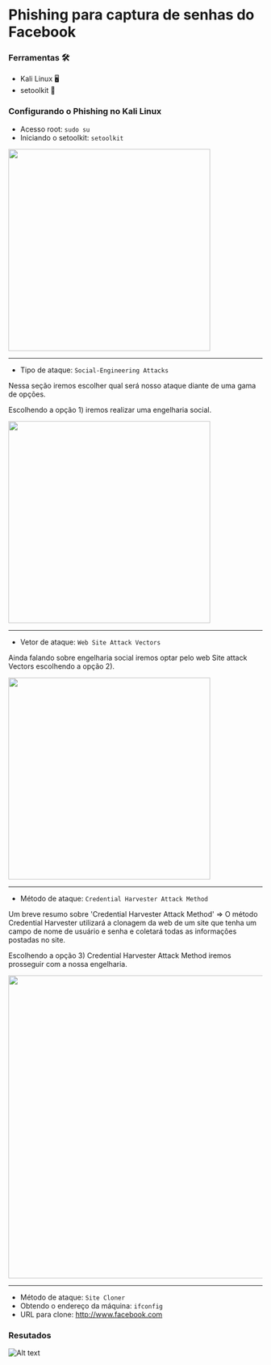 # Phishing para captura de senhas do Facebook

### Ferramentas  :hammer_and_wrench:

- Kali Linux :desktop_computer:
- setoolkit :space_invader:

### Configurando o Phishing no Kali Linux 

- Acesso root: ``` sudo su ```
- Iniciando o setoolkit: ``` setoolkit ```

<img src="https://github.com/user-attachments/assets/ef58b643-d95c-43e4-8f1a-4ffb9a1d4ec4" width="400"/>
<hr style="border: none; border-top: 0,05px solid #ccc;" />

- Tipo de ataque: ``` Social-Engineering Attacks ```

Nessa seção iremos escolher qual será nosso ataque diante de uma gama de opções.

Escolhendo a opção 1) iremos realizar uma engelharia social.
  
<img src="https://github.com/user-attachments/assets/60e3ea64-7b3a-48d2-a971-535d15a6eae5" width="400"/>

***
 
- Vetor de ataque: ``` Web Site Attack Vectors ```
  
Ainda falando sobre engelharia social iremos optar pelo web Site attack Vectors escolhendo a opção 2).
  
<img src="https://github.com/user-attachments/assets/60797a8d-819a-48a1-b9f2-7919287fd716" width="400"/>

  ---
  
- Método de ataque: ```Credential Harvester Attack Method ```
  
Um breve resumo sobre 'Credential Harvester Attack Method' => O método Credential Harvester utilizará a clonagem da web de um site que tenha um campo de nome de usuário e senha e coletará todas as informações postadas no site.

Escolhendo a opção 3) Credential Harvester Attack Method iremos prosseguir com a nossa engelharia.

<img src="https://github.com/user-attachments/assets/56522dad-4a2b-4623-a46a-4f7c1b0d577f" width="600"/>

***
- Método de ataque: ``` Site Cloner ```
- Obtendo o endereço da máquina: ``` ifconfig ```
- URL para clone: http://www.facebook.com

### Resutados

![Alt text](./passwd.png "Optional title")
